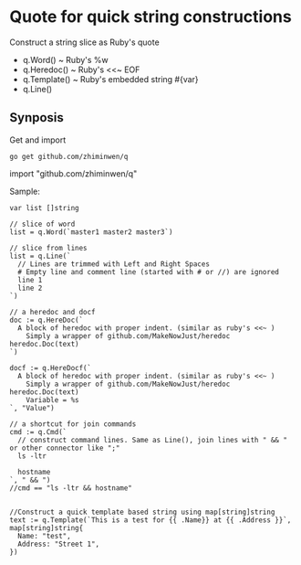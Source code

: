 # Quote for quick string constructions

Construct a string slice as Ruby's quote
- q.Word() ~ Ruby's %w
- q.Heredoc() ~ Ruby's <<~ EOF
- q.Template() ~ Ruby's embedded string #{var}
- q.Line()

## Synposis

Get and import
```
go get github.com/zhiminwen/q
```

import "github.com/zhiminwen/q"

Sample:

```golang
var list []string

// slice of word
list = q.Word(`master1 master2 master3`) 

// slice from lines
list = q.Line(`
  // Lines are trimmed with Left and Right Spaces
  # Empty line and comment line (started with # or //) are ignored
  line 1
  line 2
`)

// a heredoc and docf
doc := q.HereDoc(`
  A block of heredoc with proper indent. (similar as ruby's <<~ )
    Simply a wrapper of github.com/MakeNowJust/heredoc heredoc.Doc(text)
`)

docf := q.HereDocf(`
  A block of heredoc with proper indent. (similar as ruby's <<~ )
    Simply a wrapper of github.com/MakeNowJust/heredoc heredoc.Doc(text)
    Variable = %s
`, "Value")

// a shortcut for join commands
cmd := q.Cmd(`
  // construct command lines. Same as Line(), join lines with " && " or other connector like ";" 
  ls -ltr

  hostname
`, " && ")
//cmd == "ls -ltr && hostname"


//Construct a quick template based string using map[string]string
text := q.Template(`This is a test for {{ .Name}} at {{ .Address }}`, map[string]string{
  Name: "test",
  Address: "Street 1", 
})

``` 


